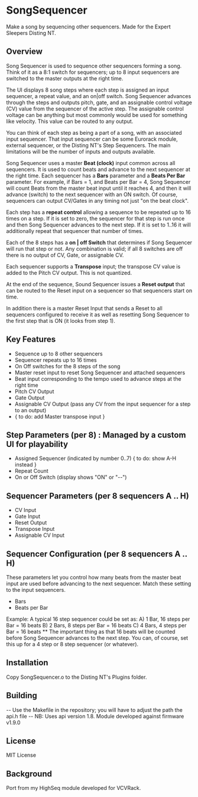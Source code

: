 # SongSequencer
Make a song by sequencing other sequencers.  Made for the Expert Sleepers Disting NT.

## Overview

Song Sequencer is used to sequence other sequencers forming a song.  Think of it as a 8:1 switch for sequencers; up to 8 input sequencers are switched to the master outputs at the right time.

The UI displays 8 song steps where each step is assigned an input sequencer, a repeat value, and an on|off switch.   Song Sequencer advances through the steps and outputs pitch, gate, and an assignable control voltage (CV) value from the sequencer of the active step.  The assignable control voltage can be anything but most commonly would be used for something like velocity. This value can be routed to any output.

You can think of each step as being a part of a song, with an associated input sequencer.  That input sequencer can be some Eurorack module, external sequencer, or the Disting NT's Step Sequencers. The main limitations will be the number of inputs and outputs available.

Song Sequencer uses a master **Beat (clock)** input common across all sequencers.  It is used to count beats and advance to the next sequencer at the right time.  Each sequencer has a **Bars** parameter and a **Beats Per Bar** parameter.   For example, if Bars = 1, and Beats per Bar = 4, Song Sequencer will count Beats from the master beat input until it reaches 4, and then it will advance (switch) to the next sequencer with an ON switch. Of course, sequencers can output CV/Gates in any timing not just "on the beat clock".

Each step has a **repeat control** allowing a sequence to be repeated up to 16 times on a step.  If it is set to zero, the sequencer for that step is run once and then Song Sequencer advances to the next step.  If it is set to 1..16 it will additionally repeat that sequencer that number of times.

Each of the 8 steps has a **on | off Switch** that determines if Song Sequencer will run that step or not.  Any combination is valid; if all 8 switches are off there is no output of CV, Gate, or assignable CV. 

Each sequencer supports a **Transpose** input; the transpose CV value is added to the Pitch CV output. This is not quantized.

At the end of the sequence, Sound Sequencer issues a **Reset output** that can be routed to the Reset input on a sequencer so that sequencers start on time.

In addition there is a master Reset Input that sends a Reset to all sequencers configured to receive it as well as resetting Song Sequencer to the first step that is ON (it looks from step 1).

## Key Features

- Sequence up to 8 other sequencers
- Sequencer repeats up to 16 times
- On Off switches for the 8 steps of the song
- Master reset input to reset Song Sequencer and attached sequencers
- Beat input corresponding to the tempo used to advance steps at the right time
- Pitch CV Output
- Gate Output
- Assignable CV Output (pass any CV from the input sequencer for a step to an output)
- { to do: add Master transpose input }

## Step Parameters (per 8) : Managed by a custom UI for playability

- Assigned Sequencer (indicated by number 0..7) { to do: show A-H instead }
- Repeat Count
- On or Off Switch (display shows "ON" or "--")

## Sequencer Parameters (per 8 sequencers A .. H)

- CV Input
- Gate Input
- Reset Output
- Transpose Input
- Assignable CV Input

## Sequencer Configuration (per 8 sequencers A .. H)

These parameters let you control how many beats from the master beat input are used before advancing to the next sequencer. Match these setting to the input sequencers. 
- Bars
- Beats per Bar

Example: A typical 16 step sequencer could be set as:
A) 1 Bar, 16 steps per Bar = 16 beats
B) 2 Bars, 8 steps per Bar = 16 beats
C) 4 Bars, 4 steps per Bar = 16 beats
** The important thing as that 16 beats will be counted before Song Sequencer advances to the next step. 
You can, of course, set this up for a 4 step or 8 step sequencer (or whatever).

## Installation

Copy SongSequencer.o to the Disting NT's Plugins folder.

## Building

-- Use the Makefile in the repository; you will have to adjust the path the api.h file
-- NB: Uses api version 1.8.  Module developed against firmware v1.9.0

## License

MIT License

## Background

Port from my HighSeq module developed for VCVRack.








